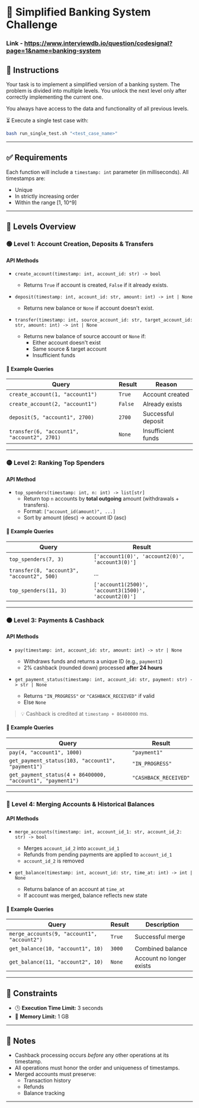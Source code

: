 
# 🏦 Simplified Banking System Challenge

### Link - https://www.interviewdb.io/question/codesignal?page=1&name=banking-system

## 📜 Instructions

Your task is to implement a simplified version of a banking system. The problem is divided into multiple levels. You unlock the next level only after correctly implementing the current one.

You always have access to the data and functionality of all previous levels.

⏳ Execute a single test case with:
```bash
bash run_single_test.sh "<test_case_name>"
```

---

## ✅ Requirements

Each function will include a `timestamp: int` parameter (in milliseconds). All timestamps are:
- Unique
- In strictly increasing order
- Within the range [1, 10^9]

---

## 🧩 Levels Overview

### 🟢 Level 1: Account Creation, Deposits & Transfers

#### API Methods

- `create_account(timestamp: int, account_id: str) -> bool`
  - Returns `True` if account is created, `False` if it already exists.

- `deposit(timestamp: int, account_id: str, amount: int) -> int | None`
  - Returns new balance or `None` if account doesn't exist.

- `transfer(timestamp: int, source_account_id: str, target_account_id: str, amount: int) -> int | None`
  - Returns new balance of source account or `None` if:
    - Either account doesn't exist
    - Same source & target account
    - Insufficient funds

#### 🧪 Example Queries

| Query | Result | Reason |
|--|--|--|
| `create_account(1, "account1")` | `True` | Account created |
| `create_account(2, "account1")` | `False` | Already exists |
| `deposit(5, "account1", 2700)` | `2700` | Successful deposit |
| `transfer(6, "account1", "account2", 2701)` | `None` | Insufficient funds |

---

### 🟡 Level 2: Ranking Top Spenders

#### API Method

- `top_spenders(timestamp: int, n: int) -> list[str]`
  - Return top `n` accounts by **total outgoing** amount (withdrawals + transfers).
  - Format: `["account_id(amount)", ...]`
  - Sort by amount (desc) → account ID (asc)

#### 🧪 Example Queries

| Query | Result |
|--|--|
| `top_spenders(7, 3)` | `['account1(0)', 'account2(0)', 'account3(0)']` |
| `transfer(8, "account3", "account2", 500)` | ... |
| `top_spenders(11, 3)` | `['account1(2500)', 'account3(1500)', 'account2(0)']` |

---

### 🟠 Level 3: Payments & Cashback

#### API Methods

- `pay(timestamp: int, account_id: str, amount: int) -> str | None`
  - Withdraws funds and returns a unique ID (e.g., `payment1`)
  - 2% cashback (rounded down) processed **after 24 hours**

- `get_payment_status(timestamp: int, account_id: str, payment: str) -> str | None`
  - Returns `"IN_PROGRESS"` or `"CASHBACK_RECEIVED"` if valid
  - Else `None`

> 💡 Cashback is credited at `timestamp + 86400000` ms.

#### 🧪 Example Queries

| Query | Result |
|--|--|
| `pay(4, "account1", 1000)` | `"payment1"` |
| `get_payment_status(103, "account1", "payment1")` | `"IN_PROGRESS"` |
| `get_payment_status(4 + 86400000, "account1", "payment1")` | `"CASHBACK_RECEIVED"` |

---

### 🔴 Level 4: Merging Accounts & Historical Balances

#### API Methods

- `merge_accounts(timestamp: int, account_id_1: str, account_id_2: str) -> bool`
  - Merges `account_id_2` into `account_id_1`
  - Refunds from pending payments are applied to `account_id_1`
  - `account_id_2` is removed

- `get_balance(timestamp: int, account_id: str, time_at: int) -> int | None`
  - Returns balance of an account at `time_at`
  - If account was merged, balance reflects new state

#### 🧪 Example Queries

| Query | Result | Description |
|--|--|--|
| `merge_accounts(9, "account1", "account2")` | `True` | Successful merge |
| `get_balance(10, "account1", 10)` | `3000` | Combined balance |
| `get_balance(11, "account2", 10)` | `None` | Account no longer exists |

---

## 📌 Constraints

- 🕒 **Execution Time Limit:** 3 seconds  
- 💾 **Memory Limit:** 1 GB

---

## 🔁 Notes

- Cashback processing occurs *before* any other operations at its timestamp.
- All operations must honor the order and uniqueness of timestamps.
- Merged accounts must preserve:
  - Transaction history
  - Refunds
  - Balance tracking

---
